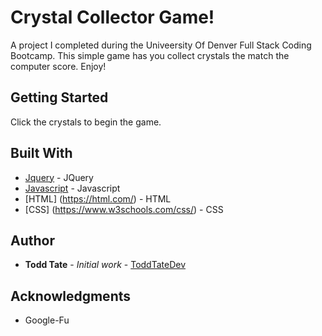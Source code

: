 # Crystal Collector Game!
A project I completed during the Univeersity Of Denver Full Stack Coding Bootcamp. This simple game has you collect crystals the match the computer score. Enjoy!
## Getting Started
Click the crystals to begin the game.
## Built With
* [Jquery](https://jquery.com/) - JQuery
* [Javascript](https://www.javascript.com/) - Javascript
* [HTML] (https://html.com/) - HTML
* [CSS] (https://www.w3schools.com/css/) - CSS
## Author
* **Todd Tate** - *Initial work* - [ToddTateDev](https://github.com/ToddTateDev)
## Acknowledgments
* Google-Fu

